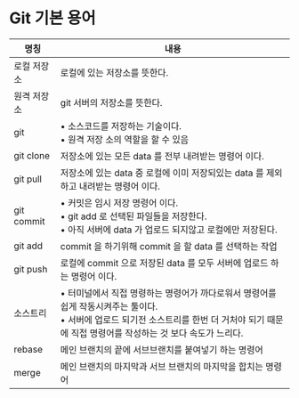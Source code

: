# Git 기본 용어

| 명칭 | 내용 |
| --- | --- |
| 로컬 저장소 | 로컬에 있는 저장소를 뜻한다. |
| 원격 저장소 | git 서버의 저장소를 뜻한다. |
| git | • 소스코드를 저장하는 기술이다.<br>• 원격 저장 소의 역할을 할 수 있음 |
| git clone | 저장소에 있는 모든 data 를 전부 내려받는 명령어 이다. |
| git pull | 저장소에 있는 data 중 로컬에 이미 저장되있는 data 를 제외하고 내려받는 명령어 이다. |
| git commit | • 커밋은 임시 저장 명령어 이다.<br>• git add 로 선택된 파일들을 저장한다.<br>• 아직 서버에 data 가 업로드 되지않고 로컬에만 저장된다. |
| git add | commit 을 하기위해 commit 을 할 data 를 선택하는 작업 |
| git push | 로컬에 commit 으로 저장된 data 를 모두 서버에 업로드 하는 명령어 이다. |
| 소스트리 | • 터미널에서 직접 명령하는 명령어가 까다로워서 명령어를 쉽게 작동시켜주는 툴이다.<br>• 서버에 업로드 되기전 소스트리를 한번 더 거처야 되기 때문에 직접 명령어를 작성하는 것 보다 속도가 느리다. |
| rebase | 메인 브랜치의 끝에 서브브랜치를 붙여넣기 하는 명령어 |
| merge | 메인 브랜치의 마지막과 서브 브랜치의 마지막을 합치는 명령어 |
